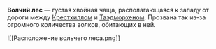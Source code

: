 **Волчий лес** — густая хвойная чаща, располагающаяся к западу от дороги между [Крестхиллом](Крестхилл.md) и [Таэдморхеном](Таэдморхен.md). Прозвана так из-за огромного количества волков, обитающих в ней.

![[Расположение вольчего леса.png]]